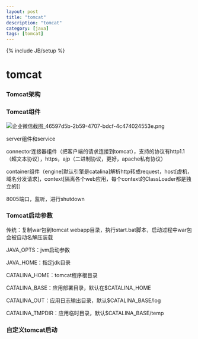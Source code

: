 ```yaml
---
layout: post
title: "tomcat"
description: "tomcat"
category: [java]
tags: [tomcat]
---
```

{% include JB/setup %}

# tomcat

### Tomcat架构



### Tomcat组件

![企业微信截图_46597d5b-2b59-4707-bdcf-4c474024553e.png](http://ww1.sinaimg.cn/mw690/87a42753ly1gctetyrk3bj21hu0mktfu.jpg)

server组件和service

connector连接器组件（把客户端的请求连接到tomcat），支持的协议有http1.1（超文本协议），https，ajp（二进制协议，更好，apache私有协议）

container组件（engine[默认引擎是catalina]解析http转成request，host[虚机，域名分发请求]，context[隔离各个web应用，每个context的ClassLoader都是独立的]）

8005端口，监听，进行shutdown

### Tomcat启动参数

传统：复制war包到tomcat webapp目录，执行start.bat脚本，启动过程中war包会被自动名解压装载

JAVA_OPTS：jvm启动参数

JAVA_HOME：指定jdk目录

CATALINA_HOME：tomcat程序根目录

CATALINA_BASE：应用部署目录，默认在$CATALINA_HOME

CATALINA_OUT：应用日志输出目录，默认$CATALINA_BASE/log

CATALINA_TMPDIR：应用临时目录，默认$CATALINA_BASE/temp

### 自定义tomcat启动



















